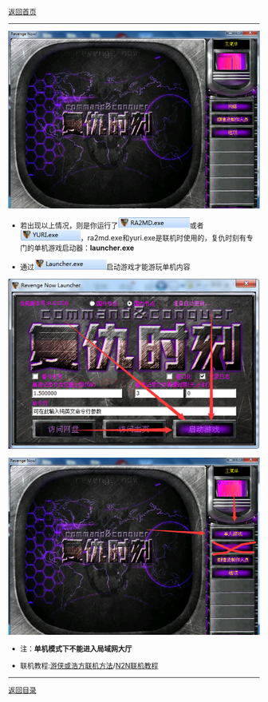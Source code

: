 [返回首页](./Home.md)

***

![](./vp1.png)

- 若出现以上情况，则是你运行了![](./vp2.png)或者![](./vp3.png)，ra2md.exe和yuri.exe是联机时使用的，复仇时刻有专门的单机游戏启动器：**launcher.exe**

- 通过![](./vp4.png)启动游戏才能游玩单机内容

![](./vp5.png)

![](./vp6.png)


- 注：**单机模式下不能进入局域网大厅**

- 联机教程:[游侠或浩方联机方法](使用第三方对战平台)/[N2N联机教程](使用N2N虚拟局域网进行联机)




***
[返回目录](./常见问题指南.md)
